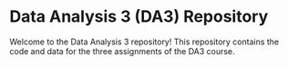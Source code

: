 # Data Analysis 3 (DA3) Repository

Welcome to the Data Analysis 3 repository! This repository contains the code and data for the three assignments of the DA3 course.

